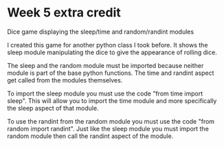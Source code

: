 # Week 5 extra credit
Dice game displaying the sleep/time and random/randint modules

I created this game for another python class I took before. 
It shows the sleep module manipulating the dice to give the appearance of rolling dice.

The sleep and the random module must be imported because neither module is part of the 
base python functions. The time and randint aspect get called from the modules themselves.

To import the sleep module you must use the code "from time import sleep". This will allow you to 
import the time module and more specifically the sleep aspect of that module.

To use the randint from the random module you must use the code "from random import randint". Just like 
the sleep module you must import the random module then call the randint aspect of the module.
